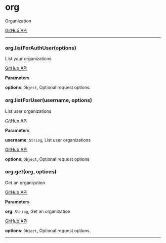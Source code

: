 # org

Organization

[GitHub API](https://developer.github.com/v3/orgs/)



* * *

### org.listForAuthUser(options) 

List your organizations

[GitHub API](https://developer.github.com/v3/orgs/#list-your-organizations)

**Parameters**

**options**: `Object`, Optional request options.



### org.listForUser(username, options) 

List user organizations

[GitHub API](https://developer.github.com/v3/orgs/#list-user-organizations)

**Parameters**

**username**: `String`, List user organizations

[GitHub API](https://developer.github.com/v3/orgs/#list-user-organizations)

**options**: `Object`, Optional request options



### org.get(org, options) 

Get an organization

[GitHub API](https://developer.github.com/v3/orgs/#get-an-organization)

**Parameters**

**org**: `String`, Get an organization

[GitHub API](https://developer.github.com/v3/orgs/#get-an-organization)

**options**: `Object`, Optional request options




* * *










